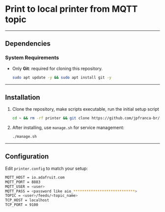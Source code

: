 # Print to local printer from MQTT topic

---

## **Dependencies**

### **System Requirements**
- Only **Git**: required for cloning this repository.
    ```bash
    sudo apt update -y && sudo apt install git -y
    ```  
---

## **Installation**

1. Clone the repository, make scripts executable, run the initial setup script
   ```bash
   cd ~ && rm -rf printer && git clone https://github.com/jpfranca-br/ptiner.git && cd timelapse && chmod +x *.sh && ./setup.sh
   ```
2. After installing, use `manage.sh` for service management:
   ```bash
   ./manage.sh
   ```

---

## **Configuration**

Edit `printer.config` to match your setup:
```bash
MQTT_HOST = io.adafruit.com
MQTT_PORT = 8883
MQTT_USER = <user>
MQTT_PASS = <password like aio_****************************>
TOPIC = <user>/feeds/<topic_name>
TCP_HOST = localhost
TCP_PORT = 9100
```
